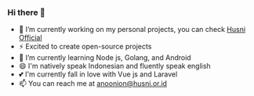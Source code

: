 ### Hi there 👋

<!--
**AnoOnion/AnoOnion** is a ✨ _special_ ✨ repository because its `README.md` (this file) appears on your GitHub profile.

Here are some ideas to get you started:

- 🔭 I’m currently working on ...
- 🌱 I’m currently learning ...
- 👯 I’m looking to collaborate on ...
- 🤔 I’m looking for help with ...
- 💬 Ask me about ...
- 📫 How to reach me: ...
- 😄 Pronouns: ...
- ⚡ Fun fact: ...
-->

- 🔭 I’m currently working on my personal projects, you can check <a href="https://dev.husni.or.id">Husni Official</a>
- ⚡ Excited to create open-source projects
- 🌱 I’m currently learning Node js, Golang, and Android
- 😄 I'm natively speak Indonesian and fluently speak english
- 💕 I'm currently fall in love with Vue js and Laravel
- 📫 You can reach me at anoonion@husni.or.id
